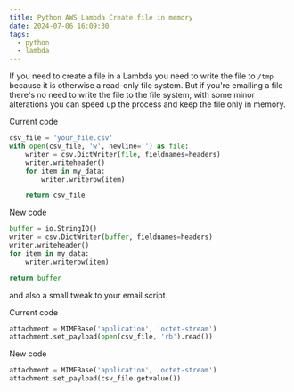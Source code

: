 ```yaml
---
title: Python AWS Lambda Create file in memory
date: 2024-07-06 16:09:30
tags:
  - python
  - lambda
---
```


If you need to create a file in a Lambda you need to write the file to `/tmp` because it is otherwise a read-only file system. But if you're emailing a file there's no need to write the file to the file system, with some minor alterations you can speed up the process and keep the file only in memory.

Current code

```python
csv_file = 'your_file.csv'
with open(csv_file, 'w', newline='') as file:
    writer = csv.DictWriter(file, fieldnames=headers)
    writer.writeheader()
    for item in my_data:
        writer.writerow(item)

    return csv_file
```

New code

```python
buffer = io.StringIO()
writer = csv.DictWriter(buffer, fieldnames=headers)
writer.writeheader()
for item in my_data:
    writer.writerow(item)

return buffer
```

and also a small tweak to your email script

Current code

```python
attachment = MIMEBase('application', 'octet-stream')
attachment.set_payload(open(csv_file, 'rb').read())
```

New code

```python
attachment = MIMEBase('application', 'octet-stream')
attachment.set_payload(csv_file.getvalue())
```
